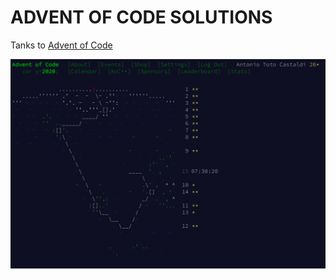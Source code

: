 ADVENT OF CODE SOLUTIONS
========================

Tanks to [Advent of Code](https://adventofcode.com/)

![2020 Calendar](./2020-14.2-calendar.png?&raw=true "2020 Calendar")
